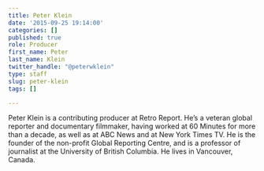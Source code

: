 ```yaml
---
title: Peter Klein
date: '2015-09-25 19:14:00'
categories: []
published: true
role: Producer
first_name: Peter
last_name: Klein
twitter_handle: "@peterwklein"
type: staff
slug: peter-klein
tags: []

---
```

Peter Klein is a contributing producer at Retro Report. He’s a veteran global reporter and documentary filmmaker, having worked at 60 Minutes for more than a decade, as well as at ABC News and at New York Times TV. He is the founder of the non-profit Global Reporting Centre, and is a professor of journalist at the University of British Columbia. He lives in Vancouver, Canada.

